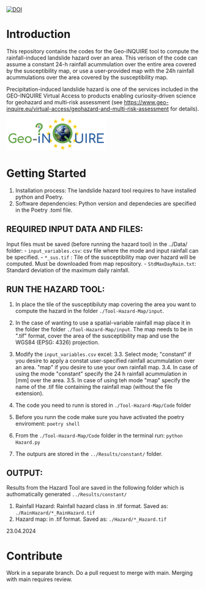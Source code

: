 
[![DOI](https://zenodo.org/badge/792319296.svg)](https://zenodo.org/doi/10.5281/zenodo.11073060)

# Introduction 
This repository contains the codes for the Geo-INQUIRE tool to compute the rainfall-induced landslide hazard over an area. This verison of the code can assume a constant 24-h rainfall acummulation over the entire area covered by the susceptibility map, or use a user-provided map with the 24h rainfall acummulations over the area covered by the susceptibility map.

Precipitation-induced landslide hazard is one of the services included in the GEO-INQUIRE Virtual Access to products enabling curiosity-driven science for geohazard and multi-risk assessment
(see https://www.geo-inquire.eu/virtual-access/geohazard-and-multi-risk-assessment for details).

![GEO-INQUIRE project logo](Geo-INQUIRE_logo_small.png)

# Getting Started
1.	Installation process: The landslide hazard tool requires to have installed python and Poetry.
2.	Software dependencies: Python version and dependecies are specified in the Poetry .toml file. 

## REQUIRED INPUT DATA AND FILES:
Input files must be saved (before running the hazard tool) in the ../Data/ folder:
        - `input_variables.csv`: csv file where the mode and input rainfall can be specified.
        - `*_sus.tif` : Tile of the susceptibility map over hazard will be computed. Must be downloaded from map repository.
        - `StdMaxDayRain.txt`: Standard deviation of the maximum daily rainfall.

## RUN THE HAZARD TOOL:
1. In place the tile of the susceptibiluty map covering the area you want to compute the hazard in the folder `./Tool-Hazard-Map/input`.
2. In the case of wanting to use a spatial-variable rainfall map place it in the folder the folder `./Tool-Hazard-Map/input`. The map needs to be in ".tif" format, cover the area of the susceptibility map and use the WGS84 (EPSG: 4326) projection.
3. Modify the `input_variables.csv` excel:
        3.3. Select mode;  "constant" if you desire to apply a constat user-specified rainfall acummulation over an area. "map" if you desire to use your own rainfall map.
        3.4. In case of using the mode "constant" specify the 24 h rainfall acummulation in [mm] over the area.
        3.5. In case of using teh mode "map" specify the name of the .tif file containing the rainfall map (without the file extension).

5. The code you need to runn is stored in `./Tool-Hazard-Map/Code` folder
6. Before you runn the code make sure you have activated the poetry enviroment: `poetry shell`
7. From the `./Tool-Hazard-Map/Code` folder in the terminal run: `python Hazard.py`
8. The outpurs are stored in the `../Results/constant/` folder.

## OUTPUT:
Results from the Hazard Tool are saved in the following folder which is authomatically generated `../Results/constant/`
1. Rainfall Hazard: Rainfall hazard class in .tif format. Saved as: `./RainHazard/*_RainHazard.tif`
2. Hazard map: in .tif format. Saved as: `./Hazard/*_Hazard.tif`

23.04.2024

# Contribute
Work in a separate branch. Do a pull request to merge with main. Merging with main requires review.

